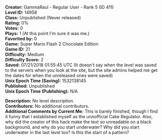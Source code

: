 **Creator:** GammaRaul - Regular User - Rank 5 (ID 411) <br>
**Level ID:** 14958 <br>
**Class:** Unpublished (Never released) <br>
**Rating:** 0% <br>
**Votes:** 0 <br>
**Plays:** 1 (At this point I'm sure it was me.) <br>
**Favorited by:** 0 <br>
**Game:** Super Mario Flash 2 Chocolate Edition <br>
**Game ID:** 21 <br>
**Difficulty:** Medium <br>
**Difficulty Score:** 2 <br>
**Saved:** 07/21/2018 01:55:45 UTC (It doesn't say when the level was saved to the servers when you look at the site, but the site admins helped me get the dates for when the unreleased ones were saved) <br>
**Unix Epoch Time (Saving):** 1532138145 <br>
**Published:** Unpublished <br>
**Unix Epoch Time (Publishing):** N/A

**Description:**  No level description. <br>
**Contributors:** No additional contributors. <br>
**Additional Comments by Current Me:** This is barely finished, though I find it funny that I established myself as the unnofficial Cake Regulator. Also, why did the creator of this hack make the text so unreadable on a black background, and why do you start underwater? Why did you start underwater in the last level too? Is this the start of a pattern?
